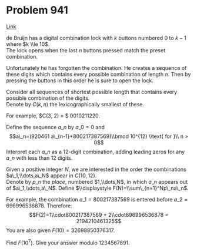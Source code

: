# Problem 941

[Link](https://projecteuler.net/problem=941)

de Bruijn has a digital combination lock with $k$ buttons numbered $0$ to $k-1$ where $k \\le 10$.  
The lock opens when the last $n$ buttons pressed match the preset combination.

Unfortunately he has forgotten the combination. He creates a sequence of these digits which contains every possible combination of length $n$. Then by pressing the buttons in this order he is sure to open the lock.

Consider all sequences of shortest possible length that contains every possible combination of the digits.  
Denote by $C(k, n)$ the lexicographically smallest of these.

For example, $C(3, 2) = $ 0010211220.

Define the sequence $a\_n$ by $a\_0=0$ and  
$$a\_n=(920461 a\_{n-1}+800217387569)\\bmod 10^{12} \\text{ for }\\ n > 0$$ Interpret each $a\_n$ as a $12$-digit combination, adding leading zeros for any $a\_n$ with less than $12$ digits.

Given a positive integer $N$, we are interested in the order the combinations $a\_1,\\dots,a\_N$ appear in $C(10,12)$.  
Denote by $p\_n$ the *place*, numbered $1,\\dots,N$, in which $a\_n$ appears out of $a\_1,\\dots,a\_N$. Define $\\displaystyle F(N)=\\sum\_{n=1}^Np\_na\_n$.

For example, the combination $a\_1=800217387569$ is entered before $a\_2=696996536878$. Therefore: $$F(2)=1\\cdot800217387569 + 2\\cdot696996536878 = 2194210461325$$ You are also given $F(10)=32698850376317$.

Find $F(10^7)$. Give your answer modulo $1234567891$.